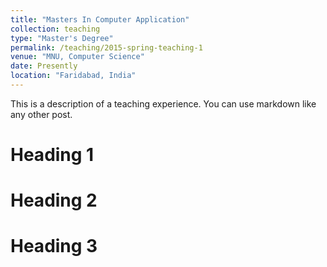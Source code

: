 ```yaml
---
title: "Masters In Computer Application"
collection: teaching
type: "Master's Degree"
permalink: /teaching/2015-spring-teaching-1
venue: "MNU, Computer Science"
date: Presently
location: "Faridabad, India"
---
```


This is a description of a teaching experience. You can use markdown like any other post.

Heading 1
======

Heading 2
======

Heading 3
======
